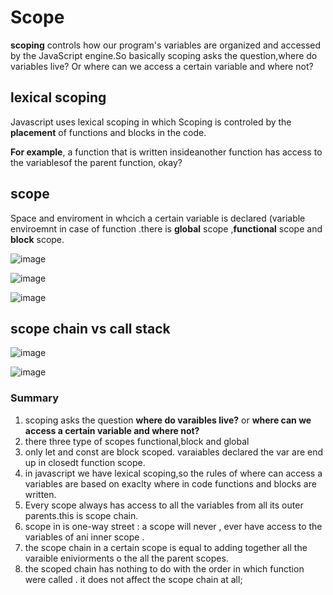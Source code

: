 # Scope
**scoping** controls how our program's variables are organized and accessed by the JavaScript engine.So basically scoping asks the question,where do variables live?
Or where can we access a certain variable and where not?
  
## lexical scoping
 Javascript uses lexical scoping  in which  Scoping is controled by the **placement** of functions and blocks in the code.
 
 **For example**, a function that is written insideanother function has access to the variablesof the parent function, okay?
  
  ## scope
  Space and enviroment in whcich a certain variable is declared (variable enviroemnt in case of function .there is **global** scope ,**functional** scope
  and **block** scope.
  
  ![image](https://user-images.githubusercontent.com/66674294/234573839-f66ad529-1440-49b6-8ce8-6c9e87117402.png)

![image](https://user-images.githubusercontent.com/66674294/234574624-f5ef763f-e4a4-460f-b9b2-46a60f272e76.png)

![image](https://user-images.githubusercontent.com/66674294/234575183-258f5c19-ad8f-4e98-8938-4e12c7e2b924.png)

## scope chain vs call stack

  ![image](https://user-images.githubusercontent.com/66674294/234575785-4532c754-1dbf-43f5-a0ec-343f3e48e0db.png)

![image](https://user-images.githubusercontent.com/66674294/234576725-e1d1d52c-00b0-4f93-b509-0fef24dba32b.png)

### Summary
1. scoping asks the question **where do varaibles live?** or **where  can we access a certain variable and where not?**
2. there three type of scopes functional,block and global
3. only let and const are block  scoped. varaiables declared the var are end up in closedt function scope.
4. in javascript we have lexical scoping,so the rules of where can access a variables are based on exaclty where in code  functions and blocks are written.
5. Every scope always has access to  all  the variables from all its outer parents.this is scope chain.
6. scope in is one-way street : a scope will never , ever have access to the variables of ani inner scope .
7. the scope chain in a certain scope is equal to adding together all the varaible eniviorments o the all the parent scopes.
8. the scoped chain has nothing to do with the order in which function were called . it does not affect the scope chain at all;
